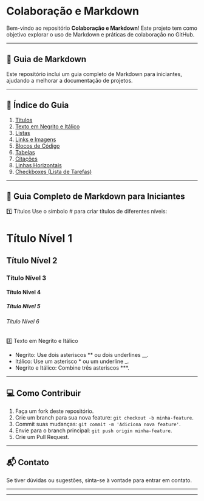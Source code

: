 # Colaboração e Markdown

Bem-vindo ao repositório **Colaboração e Markdown**! Este projeto tem como objetivo explorar o uso de Markdown e práticas de colaboração no GitHub.

---

## 📝 Guia de Markdown

Este repositório inclui um guia completo de Markdown para iniciantes, ajudando a melhorar a documentação de projetos.

---

## 📖 Índice do Guia

1. [Títulos](#títulos)  
2. [Texto em Negrito e Itálico](#texto-em-negrito-e-itálico)  
3. [Listas](#listas)  
4. [Links e Imagens](#links-e-imagens)  
5. [Blocos de Código](#blocos-de-código)  
6. [Tabelas](#tabelas)  
7. [Citações](#citações)  
8. [Linhas Horizontais](#linhas-horizontais)  
9. [Checkboxes (Lista de Tarefas)](#checkboxes-lista-de-tarefas)  

---

## 📌 Guia Completo de Markdown para Iniciantes

1️⃣ Títulos
Use o símbolo # para criar títulos de diferentes níveis:
# Título Nível 1  
## Título Nível 2  
### Título Nível 3  
#### Título Nível 4  
##### Título Nível 5  
###### Título Nível 6  

2️⃣ Texto em Negrito e Itálico
- Negrito: Use dois asteriscos ** ou dois underlines __.
- Itálico: Use um asterisco * ou um underline _.
- Negrito e Itálico: Combine três asteriscos ***.





---

## 💻 Como Contribuir

1. Faça um fork deste repositório.
2. Crie um branch para sua nova feature: `git checkout -b minha-feature`.
3. Commit suas mudanças: `git commit -m 'Adiciona nova feature'`.
4. Envie para o branch principal: `git push origin minha-feature`.
5. Crie um Pull Request.

---

## 📬 Contato

Se tiver dúvidas ou sugestões, sinta-se à vontade para entrar em contato.

---


---


